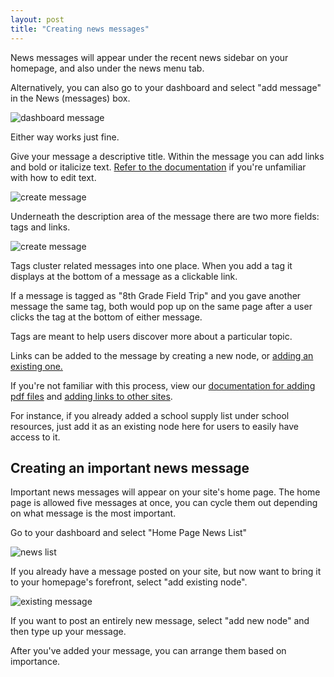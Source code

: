 ```yaml
---
layout: post
title: "Creating news messages"
---
```


News messages will appear under the recent news sidebar on your homepage, and also under the news menu tab.

Alternatively, you can also go to your dashboard and select "add message" in the News (messages) box. 

![dashboard message](/schoolsites-help/images/news/dashboard-message.png)

Either way works just fine. 

Give your message a descriptive title. Within the message you can add links and bold or italicize text. [Refer to the documentation](/schoolsites-help/2014/07/15/editing-page/#wysiwyg) if you're unfamiliar with how to edit text.

![create message](/schoolsites-help/images/news/create-message.png)

Underneath the description area of the message there are two more fields: tags and links.

![create message](/schoolsites-help/images/news/adding-nodes.png)

Tags cluster related messages into one place. When you add a tag it displays at the bottom of a message as a clickable link. 

If a message is tagged as "8th Grade Field Trip" and you gave another message the same tag, both would pop up on the same page after a user clicks the tag at the bottom of either message. 

Tags are meant to help users discover more about a particular topic. 

Links can be added to the message by creating a new node, or [adding an existing one.](/schoolsites-help/2014/07/15/moving-nodes/)

If you're not familiar with this process, view our [documentation for adding pdf files](/schoolsites-help/2014/07/15/uploading-files/) and [adding links to other sites](/schoolsites-help/2014/07/15/adding-links/).

For instance, if you already added a school supply list under school resources, just add it as an existing node here for users to easily have access to it. 

## Creating an important news message

Important news messages will appear on your site's home page. The home page is allowed five messages at once, you can cycle them out depending on what message is the most important. 

Go to your dashboard and select "Home Page News List"

![news list](/schoolsites-help/images/news/home-list.png)

If you already have a message posted on your site, but now want to bring it to your homepage's forefront, select "add existing node".

![existing message](/schoolsites-help/images/news/existing-message.png) 

If you want to post an entirely new message, select "add new node" and then type up your message.

After you've added your message, you can arrange them based on importance.   